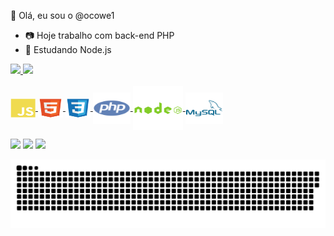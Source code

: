 👋 Olá, eu sou o @ocowe1

- 📷 Hoje trabalho com back-end PHP
- 🌱 Estudando Node.js 

 <div>
  <a href="https://github.com/ocowe1">
  <img height="180em" src="https://github-readme-stats.vercel.app/api?username=ocowe1&show_icons=true&theme=dark&include_all_commits=true&count_private=true"/>
  <img height="180em" src="https://github-readme-stats.vercel.app/api/top-langs/?username=ocowe1&layout=compact&langs_count=7&theme=dark"/>
</div>

<div style="display: inline_block"><br>
  <img align="center" alt="ocowe-Js" height="30" width="40" src="https://raw.githubusercontent.com/devicons/devicon/master/icons/javascript/javascript-plain.svg">
  <img align="center" alt="ocowe-HTML" height="30" width="40" src="https://raw.githubusercontent.com/devicons/devicon/master/icons/html5/html5-original.svg">
  <img align="center" alt="ocowe-CSS" height="30" width="40" src="https://raw.githubusercontent.com/devicons/devicon/master/icons/css3/css3-original.svg">
  <img align="center" alt="ocowe-php" height="50" width="60" src="https://raw.githubusercontent.com/devicons/devicon/00f02ef57fb7601fd1ddcc2fe6fe670fef3ae3e4/icons/php/php-plain.svg">
  <img align="center" alt="ocowe-node" height="70" width="80" src="https://raw.githubusercontent.com/devicons/devicon/00f02ef57fb7601fd1ddcc2fe6fe670fef3ae3e4/icons/nodejs/nodejs-plain-wordmark.svg">
  <img align="center" alt="ocowe-mysql" height="50" width="60" src="https://raw.githubusercontent.com/devicons/devicon/00f02ef57fb7601fd1ddcc2fe6fe670fef3ae3e4/icons/mysql/mysql-plain-wordmark.svg">
</div>

<div> 

  <a href="https://instagram.com/ocowe_" target="_blank"><img src="https://img.shields.io/badge/-Instagram-%23E4405F?style=for-the-badge&logo=instagram&logoColor=white" target="_blank"></a>
  <a href = "mailto:viniciusath@hotmail.com"><img src="https://img.shields.io/badge/-Gmail-%23333?style=for-the-badge&logo=gmail&logoColor=white" target="_blank"></a>
  <a href="https://www.linkedin.com/in/viniciuscostasantos" target="_blank"><img src="https://img.shields.io/badge/-LinkedIn-%230077B5?style=for-the-badge&logo=linkedin&logoColor=white" target="_blank"></a> 
 
  ![Snake animation](https://github.com/ocowe1/ocowe1/blob/output/github-contribution-grid-snake.svg)
 
</div>
